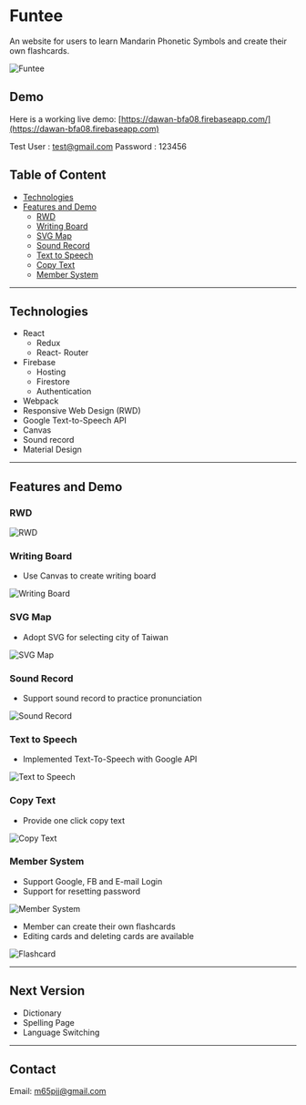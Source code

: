 # Funtee

An website for users to learn Mandarin Phonetic Symbols and create their own flashcards.

![Funtee](https://i.imgur.com/Rc3cwHG.jpg)


## Demo

Here is a working live demo: [https://dawan-bfa08.firebaseapp.com/](https://dawan-bfa08.firebaseapp.com)

Test User : test@gmail.com
Password : 123456

## Table of Content
* [Technologies](#Technologies)
* [Features and Demo](#Features-and-Demo)
	* [RWD](#RWD)
    * [Writing Board](#Writing-Board)
    * [SVG Map](#SVG-Map)
    * [Sound Record](#Sound-Record)
	* [Text to Speech](#Text-to-Speech)
	* [Copy Text](#Copy-Text)
    * [Member System](#Member-System)
 
---
## Technologies
* React
	* Redux
	* React- Router
* Firebase 
	* Hosting
	* Firestore
	* Authentication
* Webpack
* Responsive Web Design (RWD)
* Google Text-to-Speech API 
* Canvas
* Sound record 
* Material Design
---
## Features and Demo

### RWD

![RWD](https://i.imgur.com/6aUBKQm.png)

### Writing Board
*  Use Canvas to create writing board

![Writing Board](https://i.imgur.com/JFDDsN7.gif)

### SVG Map 
* Adopt SVG for selecting city of Taiwan

![SVG Map](https://i.imgur.com/M60omE9.gif)

### Sound Record 
* Support sound record to practice pronunciation

![Sound Record](https://i.imgur.com/UK7upi3.gif)

###  Text to Speech 
*  Implemented Text-To-Speech with Google API

![Text to Speech](https://i.imgur.com/t3Axj43.jpg)

### Copy Text
* Provide one click copy text

![Copy Text](https://i.imgur.com/Nn02B2X.gif)

### Member System
* Support Google, FB and E-mail Login
* Support for resetting password

![Member System](https://i.imgur.com/BfkarO7.gif)

* Member can create their own flashcards 
* Editing cards and deleting cards are available

![Flashcard](https://i.imgur.com/2BNAYXE.gif)

---
## Next Version
* Dictionary
* Spelling Page
* Language Switching

---
## Contact
Email: [m65pjj@gmail.com](mailto:m65pjj@gmail.com)

